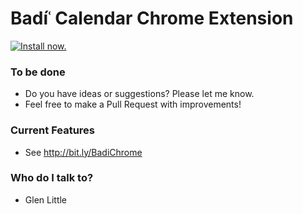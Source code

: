 # Badíʿ Calendar Chrome Extension #

[![Install now.](https://developer.chrome.com/webstore/images/ChromeWebStore_BadgeWBorder_v2_206x58.png)
](https://chrome.google.com/webstore/detail/bad%C3%AD-calendar/egekinjjpolponbbfjimifpgfdmphomp)


### To be done ###

* Do you have ideas or suggestions? Please let me know.
* Feel free to make a Pull Request with improvements!

### Current Features ###

* See http://bit.ly/BadiChrome

### Who do I talk to? ###

* Glen Little
